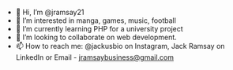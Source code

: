 - 👋 Hi, I’m @jramsay21
- 👀 I’m interested in manga, games, music, football
- 🌱 I’m currently learning PHP for a university project
- 💞️ I’m looking to collaborate on web development.
- 📫 How to reach me: @jackusbio on Instagram, Jack Ramsay on LinkedIn or Email - jramsaybusiness@gmail.com 

<!---
jramsay21/jramsay21 is a ✨ special ✨ repository because its `README.md` (this file) appears on your GitHub profile.
You can click the Preview link to take a look at your changes.
--->
